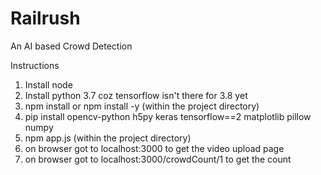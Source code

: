 # Railrush
An AI based Crowd Detection 

Instructions 
1. Install node
2. Install python 3.7 coz tensorflow isn't there for 3.8 yet
3. npm install or npm install -y (within the project directory)
4. pip install opencv-python h5py keras tensorflow==2 matplotlib pillow numpy
5. npm app.js (within the project directory)
6. on browser got to localhost:3000 to get the video upload page
7. on browser got to localhost:3000/crowdCount/1 to get the count
